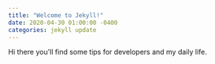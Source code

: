 ```yaml
---
title: "Welcome to Jekyll!"
date: 2020-04-30 01:00:00 -0400
categories: jekyll update
---
```


Hi there you'll find some tips for developers and my daily life.
